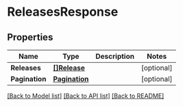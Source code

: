 # ReleasesResponse

## Properties

Name | Type | Description | Notes
------------ | ------------- | ------------- | -------------
**Releases** | [**[]Release**](Release.md) |  | [optional] 
**Pagination** | [**Pagination**](Pagination.md) |  | [optional] 

[[Back to Model list]](../README.md#documentation-for-models) [[Back to API list]](../README.md#documentation-for-api-endpoints) [[Back to README]](../README.md)


